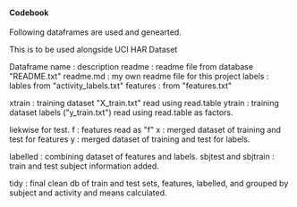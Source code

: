 #### Codebook

Following dataframes are used and genearted.

This is to be used alongside UCI HAR Dataset


Dataframe name : description
readme  : readme file from database "README.txt"
readme.md : my own readme file for this project
labels  : lables from "activity_labels.txt"
features : from "features.txt"

xtrain : training dataset "X_train.txt" read using read.table
ytrain : training dataset labels ("y_train.txt") read using read.table as factors.

liekwise for test. 
f : features read as "f"
x : merged dataset of training and test for features
y : merged dataset of training and test for labels.

labelled : combining dataset of features and labels. 
sbjtest and sbjtrain : train and test subject information added.

tidy : final clean db of train and test sets, features, labelled, and grouped by subject and activity and means calculated.
